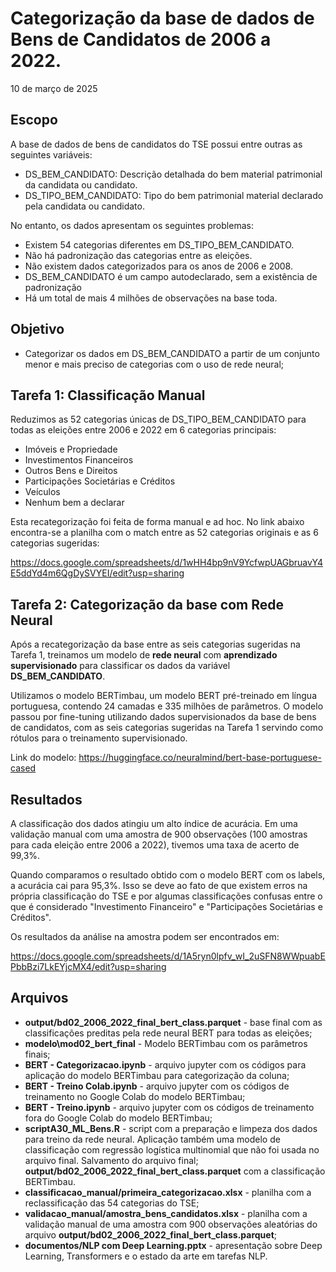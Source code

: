 # Categorização da base de dados de Bens de Candidatos de 2006 a 2022.

10 de março de 2025
## Escopo

A base de dados de bens de candidatos do TSE possui entre outras as seguintes variáveis:
- DS_BEM_CANDIDATO:  Descrição detalhada do bem material patrimonial da candidata ou candidato.
- DS_TIPO_BEM_CANDIDATO: Tipo do bem patrimonial material declarado pela candidata ou candidato.

No entanto, os dados apresentam os seguintes problemas:
- Existem 54 categorias diferentes em DS_TIPO_BEM_CANDIDATO.
- Não há padronização das categorias entre as eleições.
- Não existem dados categorizados para os anos de 2006 e 2008.
- DS_BEM_CANDIDATO é um campo autodeclarado, sem a existência de padronização
- Há um total de mais 4 milhões de observações na base toda.

## Objetivo

- Categorizar os dados em DS_BEM_CANDIDATO a partir de um conjunto menor  e mais preciso de categorias com o uso de rede neural;
## Tarefa 1: Classificação Manual

Reduzimos as 52 categorias únicas de DS_TIPO_BEM_CANDIDATO para todas as eleições entre 2006 e 2022 em 6 categorias principais:

- Imóveis e Propriedade
- Investimentos Financeiros
- Outros Bens e Direitos
- Participações Societárias e Créditos
- Veículos
- Nenhum bem a declarar

Esta recategorização foi feita de forma manual e ad hoc. No link abaixo encontra-se a planilha com o match entre as 52 categorias originais e as 6 categorias sugeridas:

https://docs.google.com/spreadsheets/d/1wHH4bp9nV9YcfwpUAGbruavY4E5ddYd4m6QgDySVYEI/edit?usp=sharing

## Tarefa 2: Categorização da base com Rede Neural

Após a recategorização da base entre as seis categorias sugeridas na Tarefa 1, treinamos um modelo de **rede neural** com **aprendizado supervisionado** para classificar os dados da variável **DS_BEM_CANDIDATO**.

Utilizamos o modelo BERTimbau, um modelo BERT pré-treinado em língua portuguesa, contendo 24 camadas e 335 milhões de parâmetros. O modelo passou por fine-tuning utilizando dados supervisionados da base de bens de candidatos, com as seis categorias sugeridas na Tarefa 1 servindo como rótulos para o treinamento supervisionado.

Link do modelo: https://huggingface.co/neuralmind/bert-base-portuguese-cased

## Resultados

A classificação dos dados atingiu um alto índice de acurácia. Em uma validação manual com uma amostra de 900 observações (100 amostras para cada eleição entre 2006 a 2022), tivemos uma taxa de acerto de 99,3%. 

Quando comparamos o resultado obtido com o modelo BERT com os labels, a acurácia cai para 95,3%. Isso se deve ao fato de que existem erros na própria classificação do TSE e por algumas classificações confusas entre o que é considerado "Investimento Financeiro" e "Participações Societárias e Créditos". 

Os resultados da análise na amostra podem ser encontrados em: 

https://docs.google.com/spreadsheets/d/1A5ryn0lpfv_wI_2uSFN8WWpuabEPbbBzi7LkEYjcMX4/edit?usp=sharing

## Arquivos

- **output/bd02_2006_2022_final_bert_class.parquet** - base final com as classificações preditas pela rede neural BERT para todas as eleições;
- **modelo\mod02_bert_final** - Modelo BERTimbau com os parâmetros finais;
- **BERT - Categorizacao.ipynb** - arquivo jupyter com os códigos para aplicação do modelo BERTimbau para categorização da coluna;
- **BERT - Treino Colab.ipynb** - arquivo jupyter com os códigos de treinamento no Google Colab do modelo BERTimbau;
- **BERT - Treino.ipynb** - arquivo jupyter com os códigos de treinamento fora do Google Colab do modelo BERTimbau;
- **scriptA30_ML_Bens.R** - script com a preparação e limpeza dos dados para treino da rede neural. Aplicação também uma modelo de classificação com regressão logística multinomial que não foi usada no arquivo final. Salvamento do arquivo final; **output/bd02_2006_2022_final_bert_class.parquet** com a classificação BERTimbau.
- **classificacao_manual/primeira_categorizacao.xlsx** - planilha com a reclassificação das 54 categorias do TSE;
- **validacao_manual/amostra_bens_candidatos.xlsx** - planilha com a validação manual de uma amostra com 900 observações aleatórias do arquivo **output/bd02_2006_2022_final_bert_class.parquet**;
- **documentos/NLP com Deep Learning.pptx** - apresentação sobre Deep Learning, Transformers e o estado da arte em tarefas NLP.







